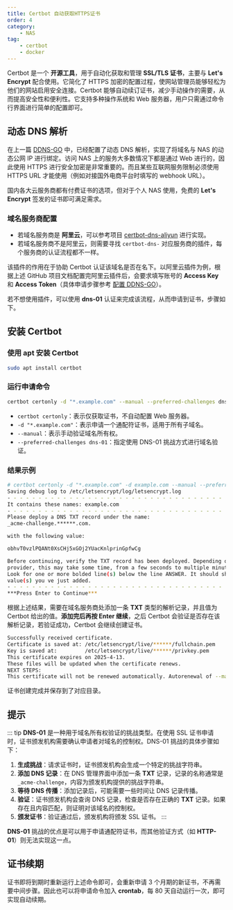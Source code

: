 ```yaml
---
title: Certbot 自动获取HTTPS证书
order: 4
category:
    - NAS
tag:
    - certbot
    - docker
---
```


Certbot 是一个 **开源工具**，用于自动化获取和管理 **SSL/TLS 证书**，主要与 **Let's Encrypt** 配合使用。它简化了 HTTPS 加密的配置过程，使网站管理员能够轻松为他们的网站启用安全连接。Certbot 能够自动续订证书，减少手动操作的需要，从而提高安全性和便利性。它支持多种操作系统和 Web 服务器，用户只需通过命令行界面进行简单的配置即可。


## 动态 DNS 解析

在上一篇 [DDNS-GO](./3-ddns-go.md) 中，已经配置了动态 DNS 解析，实现了将域名与 NAS 的动态公网 IP 进行绑定。访问 NAS 上的服务大多数情况下都是通过 Web 进行的，因此使用 HTTPS 进行安全加密是非常重要的。而且某些互联网服务限制必须使用 HTTPS URL 才能使用（例如对接国外电商平台时填写的 webhook URL）。

国内各大云服务商都有付费证书的选项，但对于个人 NAS 使用，免费的 **Let's Encrypt** 签发的证书即可满足需求。

### 域名服务商配置

- 若域名服务商是 **阿里云**，可以参考项目 [certbot-dns-aliyun](https://github.com/justjavac/certbot-dns-aliyun) 进行实现。
- 若域名服务商不是阿里云，则需要寻找 `certbot-dns-` 对应服务商的插件，每个服务商的认证流程都不一样。

该插件的作用在于协助 Certbot 认证该域名是否在名下。以阿里云插件为例，根据上述 GitHub 项目文档配置完阿里云插件后，会要求填写账号的 **Access Key** 和 **Access Token**（具体申请步骤参考 [配置 DDNS-GO](./3-ddns-go.md/#配置ddns-go)）。

若不想使用插件，可以使用 **dns-01** 认证来完成该流程，从而申请到证书，步骤如下。


## 安装 Certbot

### 使用 apt 安装 Certbot

```bash
sudo apt install certbot
```

### 运行申请命令

```bash
certbot certonly -d "*.example.com" --manual --preferred-challenges dns-01 # 改成自己的域名
```

- `certbot certonly`：表示仅获取证书，不自动配置 Web 服务器。
- `-d "*.example.com"`：表示申请一个通配符证书，适用于所有子域名。
- `--manual`：表示手动验证域名所有权。
- `--preferred-challenges dns-01`：指定使用 DNS-01 挑战方式进行域名验证。

### 结果示例

```bash
# certbot certonly -d "*.example.com" -d example.com --manual --preferred-challenges dns-01
Saving debug log to /etc/letsencrypt/log/letsencrypt.log
- - - - - - - - - - - - - - - - - - - - - - - - - - - - - - - - - - - - - - - -
It contains these names: example.com
- - - - - - - - - - - - - - - - - - - - - - - - - - - - - - - - - - - - - - - -
Please deploy a DNS TXT record under the name:
_acme-challenge.******.com.

with the following value:

obhvT0vzlPQANt0XsCHj5xGOj2YUacKnlprinGpfwCg

Before continuing, verify the TXT record has been deployed. Depending on the DNS
provider, this may take some time, from a few seconds to multiple minutes. You can check if it has finished deploying with aid of online tools, such as the Google Admin Toolbox: https://toolbox.googleapps.com/apps/dig/#TXT/_acme-challenge.diaoan.xyz.
Look for one or more bolded line(s) below the line ANSWER. It should show the
value(s) you ve just added.
- - - - - - - - - - - - - - - - - - - - - - - - - - - - - - - - - - - - - - - -
***Press Enter to Continue***
```

根据上述结果，需要在域名服务商处添加一条 **TXT** 类型的解析记录，并且值为 Certbot 给出的值。**添加完后再按 Enter 继续**，之后 Certbot 会验证是否存在该解析记录，若验证成功，Certbot 会继续创建证书。

```bash
Successfully received certificate.
Certificate is saved at: /etc/letsencrypt/live/******/fullchain.pem
Key is saved at:         /etc/letsencrypt/live/******/privkey.pem
This certificate expires on 2025-4-13.
These files will be updated when the certificate renews.
NEXT STEPS:
This certificate will not be renewed automatically. Autorenewal of --manual certificates requires the use of an authentication hook script (--manual-auth-hook) but one was not provided. To renew this certificate, repeat this same certbot command before the certificate's expiry date.
```

证书创建完成并保存到了对应目录。

## 提示

::: tip
**DNS-01** 是一种用于域名所有权验证的挑战类型。在使用 SSL 证书申请时，证书颁发机构需要确认申请者对域名的控制权。DNS-01 挑战的具体步骤如下：

1. **生成挑战**：请求证书时，证书颁发机构会生成一个特定的挑战字符串。
2. **添加 DNS 记录**：在 DNS 管理界面中添加一条 **TXT** 记录，记录的名称通常是 `_acme-challenge`，内容为颁发机构提供的挑战字符串。
3. **等待 DNS 传播**：添加记录后，可能需要一些时间让 DNS 记录传播。
4. **验证**：证书颁发机构会查询 DNS 记录，检查是否存在正确的 **TXT** 记录。如果存在且内容匹配，则证明对该域名的控制权。
5. **颁发证书**：验证通过后，颁发机构将颁发 SSL 证书。
:::

**DNS-01** 挑战的优点是可以用于申请通配符证书，而其他验证方式（如 **HTTP-01**）则无法实现这一点。

## 证书续期

证书即将到期时重新运行上述命令即可，会重新申请 3 个月期的新证书，不再需要中间步骤。因此也可以将申请命令加入 **crontab**，每 80 天自动运行一次，即可实现自动续期。